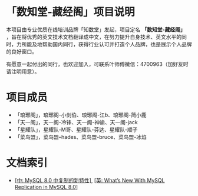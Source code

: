 # 「数知堂-藏经阁」项目说明

本项目由专业优质在线培训品牌「知数堂」发起，项目定名 **「数知堂-藏经阁」** ，旨在将优秀的英文技术文档翻译成中文，在努力提升自身技术、英文水平的同时，力所能及地帮助国内同行，获得行业认可并打造个人品牌，也是展示个人品牌的良好窗口。

有愿意一起付出的同行，也欢迎加入，可联系叶师傅微信：4700963（加好友时请注明用意）。

# 项目成员
- 「琅琊阁」，琅琊阁-小剑伯、琅琊阁-江b、琅琊阁-简小鹿
- 「天一阁」，天一阁-冷锋、天一阁-神谕、天一阁-jack
- 「星耀队」，星耀队-M哥、星耀队-芬达、星耀队-顺子
- 「菜鸟盟」，菜鸟盟–hades、菜鸟盟-bruce、菜鸟盟-冰焰

# 文档索引

- [[中: MySQL 8.0 中复制的新特性]](https://github.com/zhishutech/tech-blog-en2zh/blob/master/mysql/0-zh-what-s-new-mysql-replication-mysql-80.md), [[英: What’s New With MySQL Replication in MySQL 8.0]](https://github.com/zhishutech/tech-blog-en2zh/blob/master/mysql/0-en-what-s-new-mysql-replication-mysql-80.md)
